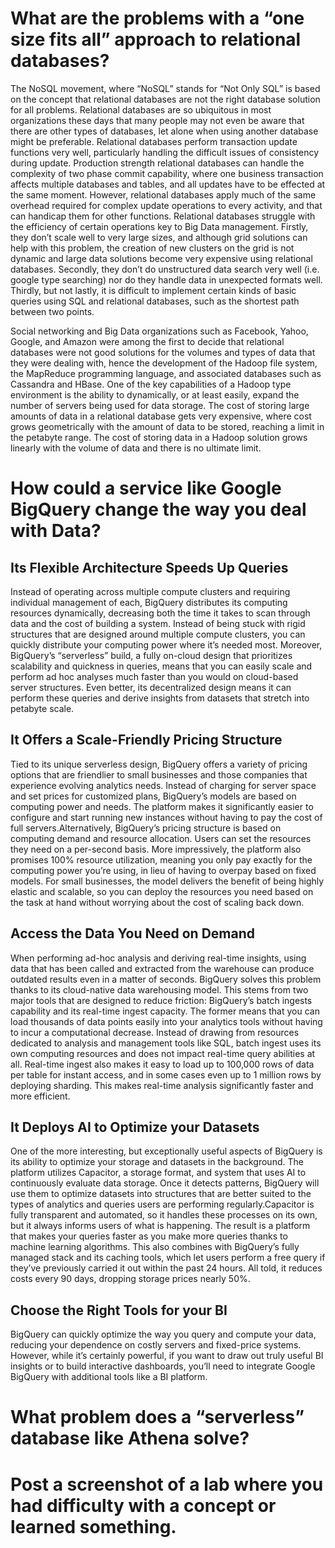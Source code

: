 # What are the problems with a “one size fits all” approach to relational databases?

The NoSQL movement, where “NoSQL” stands for “Not Only SQL” is based on the concept that relational databases are not the right database solution for all problems.  Relational databases are so ubiquitous in most organizations these days that many people may not even be aware that there are other types of databases, let alone when using another database might be preferable. Relational databases perform transaction update functions very well, particularly handling the difficult issues of consistency during update. Production strength relational databases can handle the complexity of two phase commit capability, where one business transaction affects multiple databases and tables, and all updates have to be effected at the same moment.
However, relational databases apply much of the same overhead required for complex update operations to every activity, and that can handicap them for other functions. Relational databases struggle with the efficiency of certain operations key to Big Data management. Firstly, they don’t scale well to very large sizes, and although grid solutions can help with this problem, the creation of new clusters on the grid is not dynamic and large data solutions become very expensive using relational databases. Secondly, they don’t do unstructured data search very well (i.e. google type searching) nor do they handle data in unexpected formats well. Thirdly, but not lastly, it is difficult to implement certain kinds of basic queries using SQL and relational databases, such as the shortest path between two points.

Social networking and Big Data organizations such as Facebook, Yahoo, Google, and Amazon were among the first to decide that relational databases were not good solutions for the volumes and types of data that they were dealing with, hence the development of the Hadoop file system, the MapReduce programming language, and associated databases such as Cassandra and HBase. One of the key capabilities of a Hadoop type environment is the ability to dynamically, or at least easily, expand the number of servers being used for data storage. The cost of storing large amounts of data in a relational database gets very expensive, where cost grows geometrically with the amount of data to be stored, reaching a limit in the petabyte range. The cost of storing data in a Hadoop solution grows linearly with the volume of data and there is no ultimate limit.

# How could a service like Google BigQuery change the way you deal with Data?

## Its Flexible Architecture Speeds Up Queries ##

Instead of operating across multiple compute clusters and requiring individual management of each, BigQuery distributes its computing resources dynamically, decreasing both the time it takes to scan through data and the cost of building a system. Instead of being stuck with rigid structures that are designed around multiple compute clusters, you can quickly distribute your computing power where it’s needed most. Moreover, BigQuery’s “serverless” build, a fully on-cloud design that prioritizes scalability and quickness in queries, means that you can easily scale and perform ad hoc analyses much faster than you would on cloud-based server structures. Even better, its decentralized design means it can perform these queries and derive insights from datasets that stretch into petabyte scale.

## It Offers a Scale-Friendly Pricing Structure ##

Tied to its unique serverless design, BigQuery offers a variety of pricing options that are friendlier to small businesses and those companies that experience evolving analytics needs. Instead of charging for server space and set prices for customized plans, BigQuery’s models are based on computing power and needs. The platform makes it significantly easier to configure and start running new instances without having to pay the cost of full servers.Alternatively, BigQuery’s pricing structure is based on computing demand and resource allocation. Users can set the resources they need on a per-second basis. More impressively, the platform also promises 100% resource utilization, meaning you only pay exactly for the computing power you’re using, in lieu of having to overpay based on fixed models. For small businesses, the model delivers the benefit of being highly elastic and scalable, so you can deploy the resources you need based on the task at hand without worrying about the cost of scaling back down.

## Access the Data You Need on Demand ##

When performing ad-hoc analysis and deriving real-time insights, using data that has been called and extracted from the warehouse can produce outdated results even in a matter of seconds. BigQuery solves this problem thanks to its cloud-native data warehousing model. This stems from two major tools that are designed to reduce friction: BigQuery’s batch ingests capability and its real-time ingest capacity. The former means that you can load thousands of data points easily into your analytics tools without having to incur a computational decrease. Instead of drawing from resources dedicated to analysis and management tools like SQL, batch ingest uses its own computing resources and does not impact real-time query abilities at all. Real-time ingest also makes it easy to load up to 100,000 rows of data per table for instant access, and in some cases even up to 1 million rows by deploying sharding. This makes real-time analysis significantly faster and more efficient.

## It Deploys AI to Optimize your Datasets ##

One of the more interesting, but exceptionally useful aspects of BigQuery is its ability to optimize your storage and datasets in the background. The platform utilizes Capacitor, a storage format, and system that uses AI to continuously evaluate data storage. Once it detects patterns, BigQuery will use them to optimize datasets into structures that are better suited to the types of analytics and queries users are performing regularly.Capacitor is fully transparent and automated, so it handles these processes on its own, but it always informs users of what is happening. The result is a platform that makes your queries faster as you make more queries thanks to machine learning algorithms. This also combines with BigQuery’s fully managed stack and its caching tools, which let users perform a free query if they’ve previously carried it out within the past 24 hours. All told, it reduces costs every 90 days, dropping storage prices nearly 50%.

## Choose the Right Tools for your BI ##

BigQuery can quickly optimize the way you query and compute your data, reducing your dependence on costly servers and fixed-price systems. However, while it’s certainly powerful, if you want to draw out truly useful BI insights or to build interactive dashboards, you’ll need to integrate Google BigQuery with additional tools like a BI platform.

# What problem does a “serverless” database like Athena solve?
# Post a screenshot of a lab where you had difficulty with a concept or learned something.
